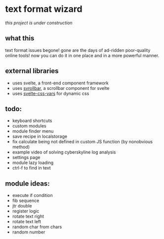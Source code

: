 # text format wizard

*this project is under construction*

## what this

text format issues begone!
gone are the days of ad-ridden poor-quality online tools! now you can do it in one place and in a more powerful manner.

## external libraries

- uses svelte, a front-end component framework
- uses [svrollbar](https://github.com/daylilyfield/svrollbar), a scrollbar component for svelte
- uses [svelte-css-vars](https://github.com/kaisermann/svelte-css-vars) for dynamic css

## todo:

- keyboard shortcuts
- custom modules
- module finder menu
- save recipe in localstorage
- fix calculate being not defined in custom JS function (by nonobvious method)
- example video of solving cyberskyline log analysis
- settings page
- module lazy loading
- ctrl-f to find in text

## module ideas:
- execute if condition
- fib sequence
- jtr double
- register logic
- rotate text right
- rotate text left
- random char from chars
- random number
